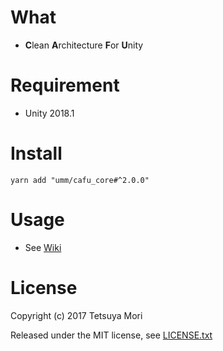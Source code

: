 # What

* **C**lean **A**rchitecture **F**or **U**nity

# Requirement

* Unity 2018.1

# Install

```shell
yarn add "umm/cafu_core#^2.0.0"
```

# Usage

* See [Wiki](https://github.com/umm/cafu_core/wiki)

# License

Copyright (c) 2017 Tetsuya Mori

Released under the MIT license, see [LICENSE.txt](LICENSE.txt)

